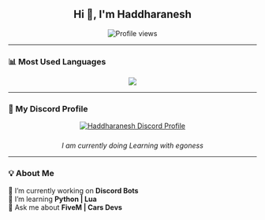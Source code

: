 <h2 align="center">Hi 👋, I'm Haddharanesh</h2>

<p align="center">
  <img src="https://komarev.com/ghpvc/?username=Haddharanesh&label=Profile%20views&color=0e75b6&style=flat" alt="Profile views" />
</p>

---

### 📊 Most Used Languages

<p align="center">
  <img src="https://github-readme-stats.vercel.app/api/top-langs/?username=Haddharanesh&layout=compact&theme=tokyonight" />
</p>

---

### 💬 My Discord Profile

<p align="center">
  <a href="https://discord.com/users/843067007192530945" target="_blank">
    <img src="https://discord.c99.nl/widget/theme-4/843067007192530945.png" alt="Haddharanesh Discord Profile"/>
  </a>
</p>

<!-- Optional badges can go here -->
<h3 align="center">
  <!-- Example: 
  <img src="https://img.shields.io/badge/Nitro-ff73fa?style=for-the-badge&logo=discord&logoColor=white" />
  -->
</h3>

<p align="center"><i>I am currently doing Learning with egoness</i></p>

---

### 💡 About Me

🔭 I’m currently working on **Discord Bots**  
🌱 I’m learning **Python | Lua**  
💬 Ask me about **FiveM | Cars Devs**
